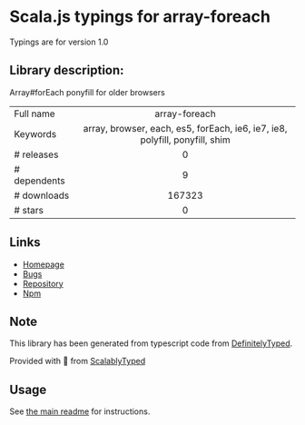 
# Scala.js typings for array-foreach

Typings are for version 1.0

## Library description:
Array#forEach ponyfill for older browsers

|                    |                 |
| ------------------ | :-------------: |
| Full name          | array-foreach |
| Keywords           | array, browser, each, es5, forEach, ie6, ie7, ie8, polyfill, ponyfill, shim |
| # releases         | 0 |
| # dependents       | 9 |
| # downloads        | 167323 |
| # stars            | 0 |

## Links
- [Homepage](https://github.com/twada/array-foreach)
- [Bugs](https://github.com/twada/array-foreach/issues)
- [Repository](https://github.com/twada/array-foreach)
- [Npm](https://www.npmjs.com/package/array-foreach)
    


## Note
This library has been generated from typescript code from [DefinitelyTyped](https://definitelytyped.org).

Provided with :purple_heart: from [ScalablyTyped](https://github.com/oyvindberg/ScalablyTyped)

## Usage
See [the main readme](../../readme.md) for instructions.


